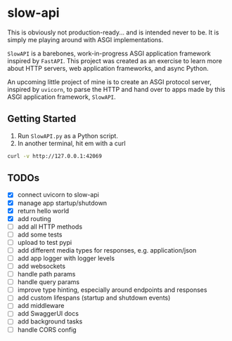 # slow-api

This is obviously not production-ready... and is intended never to be.
It is simply me playing around with ASGI implementations.

`SlowAPI` is a barebones, work-in-progress ASGI application framework inspired by `FastAPI`.
This project was created as an exercise to learn more about HTTP servers, web application frameworks, and async Python.

An upcoming little project of mine is to create an ASGI protocol server, inspired by `uvicorn`, to parse the HTTP and hand over to apps made by this ASGI application framework, `SlowAPI`.

## Getting Started
1. Run `SlowAPI.py` as a Python script.
2. In another terminal, hit em with a curl
```bash
curl -v http://127.0.0.1:42069
```

## TODOs
- [x] connect uvicorn to slow-api
- [x] manage app startup/shutdown
- [x] return hello world
- [x] add routing
- [ ] add all HTTP methods
- [ ] add some tests
- [ ] upload to test pypi
- [ ] add different media types for responses, e.g. application/json
- [ ] add app logger with logger levels
- [ ] add websockets
- [ ] handle path params
- [ ] handle query params
- [ ] improve type hinting, especially around endpoints and responses
- [ ] add custom lifespans (startup and shutdown events)
- [ ] add middleware
- [ ] add SwaggerUI docs
- [ ] add background tasks
- [ ] handle CORS config
